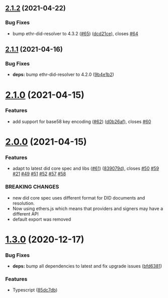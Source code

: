 ## [2.1.2](https://github.com/uport-project/ethr-did/compare/2.1.1...2.1.2) (2021-04-22)


### Bug Fixes

* bump ethr-did-resolver to 4.3.2 ([#65](https://github.com/uport-project/ethr-did/issues/65)) ([dcd21ce](https://github.com/uport-project/ethr-did/commit/dcd21ce9494aaf4e833611ad91d18d5c43b4407b)), closes [#64](https://github.com/uport-project/ethr-did/issues/64)

## [2.1.1](https://github.com/uport-project/ethr-did/compare/2.1.0...2.1.1) (2021-04-16)


### Bug Fixes

* **deps:** bump ethr-did-resolver to 4.2.0 ([9b4e1b2](https://github.com/uport-project/ethr-did/commit/9b4e1b2f3347062aba104e7b28b280c3d01bc64c))

# [2.1.0](https://github.com/uport-project/ethr-did/compare/2.0.0...2.1.0) (2021-04-15)


### Features

* add support for base58 key encoding ([#62](https://github.com/uport-project/ethr-did/issues/62)) ([d0b26af](https://github.com/uport-project/ethr-did/commit/d0b26afdb4ea0a4c78a91f2b0216625d938b53d7)), closes [#60](https://github.com/uport-project/ethr-did/issues/60)

# [2.0.0](https://github.com/uport-project/ethr-did/compare/1.3.0...2.0.0) (2021-04-15)


### Features

* adapt to latest did core spec and libs ([#61](https://github.com/uport-project/ethr-did/issues/61)) ([839079d](https://github.com/uport-project/ethr-did/commit/839079d599e8f4c045077299fb3374dbe407bc94)), closes [#50](https://github.com/uport-project/ethr-did/issues/50) [#59](https://github.com/uport-project/ethr-did/issues/59) [#21](https://github.com/uport-project/ethr-did/issues/21) [#49](https://github.com/uport-project/ethr-did/issues/49) [#51](https://github.com/uport-project/ethr-did/issues/51) [#52](https://github.com/uport-project/ethr-did/issues/52) [#57](https://github.com/uport-project/ethr-did/issues/57) [#58](https://github.com/uport-project/ethr-did/issues/58)


### BREAKING CHANGES

* new did core spec uses different format for DID documents and resolution.
* Now using ethers.js which means that providers and signers may have a different API
* default export was removed

# [1.3.0](https://github.com/uport-project/ethr-did/compare/1.2.0...1.3.0) (2020-12-17)


### Bug Fixes

* **deps:** bump all dependencies to latest and fix upgrade issues ([bfd6381](https://github.com/uport-project/ethr-did/commit/bfd63813cf15c863f4a192e11dfbf23800d86e4b))


### Features

* Typescript ([85dc7db](https://github.com/uport-project/ethr-did/commit/85dc7dbd4be06357ba4a123599beecc55fbf9701))
